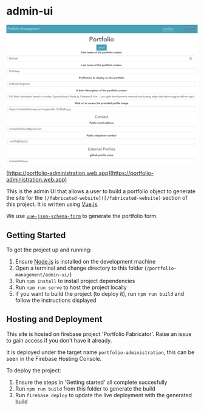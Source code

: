 # admin-ui

![admin-ui](/_meta/assets/admin_08_06_19.png)

[https://portfolio-administration.web.app](https://portfolio-administration.web.app)

This is the admin UI that allows a user to build a portfolio object to generate the site for the `[/fabricated-website]([/fabricated-website)` section of this project. It is written using [Vue.js](https://vuejs.org/).

We use [`vue-json-schema-form`](https://www.npmjs.com/package/vue-json-schema-form) to generate the portfolio form.


## Getting Started
To get the project up and running:

1. Ensure [Node.js](https://nodejs.org) is installed on the development machine
2. Open a terminal and change directory to this folder (`/portfolio-management/admin-ui/`)
3. Run `npm install` to install project dependencies
4. Run `npm run serve` to host the project locally
5. If you want to build the project (to deploy it), run `npm run build` and follow the instructions displayed


## Hosting and Deployment
This site is hosted on firebase project 'Portfolio Fabricator'. Raise an issue to gain access if you don't have it already.

It is deployed under the target name `portfolio-administration`, this can be seen in the Firebase Hosting Console.

To deploy the project:
1. Ensure the steps in 'Getting started' all complete succesfully
2. Run `npm run build` from this folder to generate the build
3. Run `firebase deploy` to update the live deployment with the generated build
